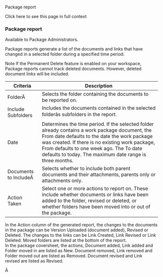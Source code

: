 Package report

Click here to see this page in full context

###  Package report

Available to Package Administrators.

Package reports generate a list of the documents and links that have changed
in a selected folder during a specified time period.

Note  If the Permanent Delete feature is enabled on your workspace, Package
reports cannot track deleted documents. However, deleted document links will
be included.

Criteria  |  Description   
---|---  
FolderÂ  |  Selects the folder containing the documents to be reported on.   
Include Subfolders  |  Includes the documents contained in the selected folderâs subfolders in the report.   
Date  |  Determines the time period. If the selected folder already contains a work package document, the From date defaults to the date the work package was created. If there is no existing work package, From defaults to one week ago. The To date defaults to today. The maximum date range is three months.   
Documents to IncludeÂ  |  Selects whether to include both parent documents and their attachments, parents only or attachments only.   
Action Taken  |  Select one or more actions to report on. These include whether documents or links have been added to the folder, revised or deleted, or whether folders have been moved into or out of the package.   
In the Action column of the generated report, the changes to the documents in
the package can be Version Uploaded (document added), Revised or Deleted. The
changes to the links can be Link Created, Link Revised or Link Deleted. Moved
folders are listed at the bottom of the report.  
In the package coversheet, the actions, Document added, Link added and Folder
moved in are listed as New. Document removed, Link removed and Folder moved
out are listed as Removed. Document revised and Link revised are listed as
Revised.  
  
Â

